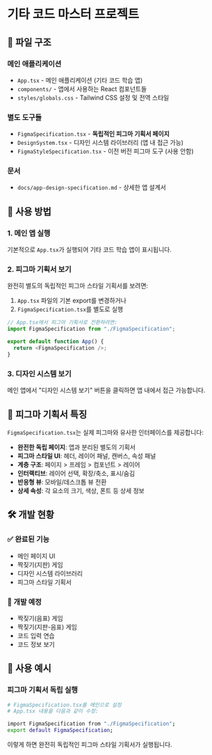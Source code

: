 # 기타 코드 마스터 프로젝트

## 📁 파일 구조

### 메인 애플리케이션
- `App.tsx` - 메인 애플리케이션 (기타 코드 학습 앱)
- `components/` - 앱에서 사용하는 React 컴포넌트들
- `styles/globals.css` - Tailwind CSS 설정 및 전역 스타일

### 별도 도구들
- `FigmaSpecification.tsx` - **독립적인 피그마 기획서 페이지**
- `DesignSystem.tsx` - 디자인 시스템 라이브러리 (앱 내 접근 가능)
- `FigmaStyleSpecification.tsx` - 이전 버전 피그마 도구 (사용 안함)

### 문서
- `docs/app-design-specification.md` - 상세한 앱 설계서

## 🎯 사용 방법

### 1. 메인 앱 실행
기본적으로 `App.tsx`가 실행되어 기타 코드 학습 앱이 표시됩니다.

### 2. 피그마 기획서 보기
완전히 별도의 독립적인 피그마 스타일 기획서를 보려면:
1. `App.tsx` 파일의 기본 export를 변경하거나
2. `FigmaSpecification.tsx`를 별도로 실행

```typescript
// App.tsx에서 피그마 기획서로 전환하려면:
import FigmaSpecification from "./FigmaSpecification";

export default function App() {
  return <FigmaSpecification />;
}
```

### 3. 디자인 시스템 보기
메인 앱에서 "디자인 시스템 보기" 버튼을 클릭하면 앱 내에서 접근 가능합니다.

## 🎨 피그마 기획서 특징

`FigmaSpecification.tsx`는 실제 피그마와 유사한 인터페이스를 제공합니다:

- **완전한 독립 페이지**: 앱과 분리된 별도의 기획서
- **피그마 스타일 UI**: 헤더, 레이어 패널, 캔버스, 속성 패널
- **계층 구조**: 페이지 > 프레임 > 컴포넌트 > 레이어
- **인터랙티브**: 레이어 선택, 확장/축소, 표시/숨김
- **반응형 뷰**: 모바일/데스크톱 뷰 전환
- **상세 속성**: 각 요소의 크기, 색상, 폰트 등 상세 정보

## 🛠 개발 현황

### ✅ 완료된 기능
- 메인 페이지 UI
- 짝짖기(지판) 게임
- 디자인 시스템 라이브러리
- 피그마 스타일 기획서

### 🚧 개발 예정
- 짝짖기(음표) 게임
- 짝짖기(지판-음표) 게임  
- 코드 입력 연습
- 코드 정보 보기

## 📝 사용 예시

### 피그마 기획서 독립 실행
```bash
# FigmaSpecification.tsx를 메인으로 설정
# App.tsx 내용을 다음과 같이 수정:

import FigmaSpecification from "./FigmaSpecification";
export default FigmaSpecification;
```

이렇게 하면 완전히 독립적인 피그마 스타일 기획서가 실행됩니다.